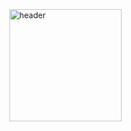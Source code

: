 <img src="https://i.pinimg.com/enabled_hi/564x/04/dc/86/04dc8672dca20a076b9645c727bae00f.jpg" alt="header" style="width: 200px; height: auto;">
